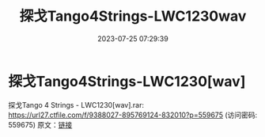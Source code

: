 ﻿---
title: 探戈Tango4Strings-LWC1230wav
date: 2023-07-25 07:29:39
categories: 古典音乐、新世纪、纯音雅乐
tags: 纯音雅乐
---
# 探戈Tango4Strings-LWC1230[wav]

探戈Tango 4 Strings - LWC1230[wav].rar:
https://url27.ctfile.com/f/9388027-895769124-832010?p=559675
(访问密码: 559675)
原文：[链接](https://blog.sina.com.cn/s/blog_1647c7e76010312tw.html)
